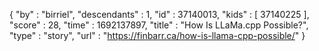 {
  "by" : "birriel",
  "descendants" : 1,
  "id" : 37140013,
  "kids" : [ 37140225 ],
  "score" : 28,
  "time" : 1692137897,
  "title" : "How Is LLaMa.cpp Possible?",
  "type" : "story",
  "url" : "https://finbarr.ca/how-is-llama-cpp-possible/"
}
